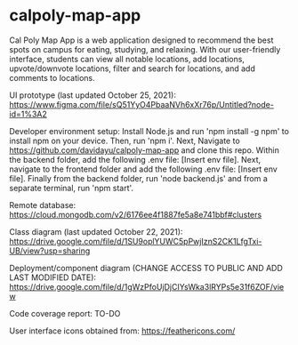 # calpoly-map-app

Cal Poly Map App is a web application designed to recommend the best spots on campus for eating, studying, and relaxing. With our user-friendly interface, students can view all notable locations, add locations, upvote/downvote locations, filter and search for locations, and add comments to locations.

UI prototype (last updated October 25, 2021): https://www.figma.com/file/sQ51YyO4PbaaNVh6xXr76p/Untitled?node-id=1%3A2 

Developer environment setup: Install Node.js and run 'npm install -g npm' to install npm on your device. Then, run 'npm i'. Next, Navigate to https://github.com/davidayu/calpoly-map-app and clone this repo. Within the backend folder, add the following .env file: [Insert env file].
Next, navigate to the frontend folder and add the following .env file: [Insert env file]. Finally from the backend folder, run 'node backend.js' and from a separate terminal, run 'npm start'. 
    
Remote database: https://cloud.mongodb.com/v2/6176ee4f1887fe5a8e741bbf#clusters

Class diagram (last updated October 22, 2021): https://drive.google.com/file/d/1SU9oplYUWC5pPwjIznS2CK1LfgTxi-UB/view?usp=sharing 

Deployment/component diagram (CHANGE ACCESS TO PUBLIC AND ADD LAST MODIFIED DATE): https://drive.google.com/file/d/1gWzPfoUjDjCIYsWka3lRYPs5e31f6ZOF/view

Code coverage report: TO-DO

User interface icons obtained from:
https://feathericons.com/
